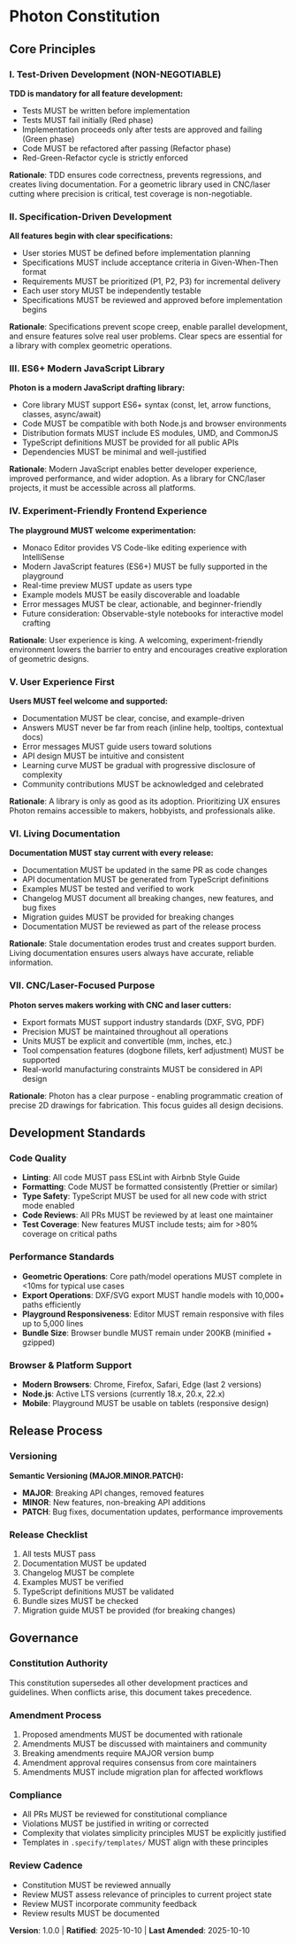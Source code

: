 <!--
Sync Impact Report:
Version: 0.0.0 → 1.0.0 (Initial Constitution)
Modified Principles: N/A (Initial creation)
Added Sections: All sections created from template
Removed Sections: None
Templates Requiring Updates:
  ✅ plan-template.md - Constitution Check section validated
  ✅ spec-template.md - User story and requirements alignment validated
  ✅ tasks-template.md - Task categorization reflects principles
Follow-up TODOs: None - all placeholders filled
-->

# Photon Constitution

## Core Principles

### I. Test-Driven Development (NON-NEGOTIABLE)

**TDD is mandatory for all feature development:**

- Tests MUST be written before implementation
- Tests MUST fail initially (Red phase)
- Implementation proceeds only after tests are approved and failing (Green phase)
- Code MUST be refactored after passing (Refactor phase)
- Red-Green-Refactor cycle is strictly enforced

**Rationale**: TDD ensures code correctness, prevents regressions, and creates living documentation. For a geometric library used in CNC/laser cutting where precision is critical, test coverage is non-negotiable.

### II. Specification-Driven Development

**All features begin with clear specifications:**

- User stories MUST be defined before implementation planning
- Specifications MUST include acceptance criteria in Given-When-Then format
- Requirements MUST be prioritized (P1, P2, P3) for incremental delivery
- Each user story MUST be independently testable
- Specifications MUST be reviewed and approved before implementation begins

**Rationale**: Specifications prevent scope creep, enable parallel development, and ensure features solve real user problems. Clear specs are essential for a library with complex geometric operations.

### III. ES6+ Modern JavaScript Library

**Photon is a modern JavaScript drafting library:**

- Core library MUST support ES6+ syntax (const, let, arrow functions, classes, async/await)
- Code MUST be compatible with both Node.js and browser environments
- Distribution formats MUST include ES modules, UMD, and CommonJS
- TypeScript definitions MUST be provided for all public APIs
- Dependencies MUST be minimal and well-justified

**Rationale**: Modern JavaScript enables better developer experience, improved performance, and wider adoption. As a library for CNC/laser projects, it must be accessible across all platforms.


### IV. Experiment-Friendly Frontend Experience

**The playground MUST welcome experimentation:**

- Monaco Editor provides VS Code-like editing experience with IntelliSense
- Modern JavaScript features (ES6+) MUST be fully supported in the playground
- Real-time preview MUST update as users type
- Example models MUST be easily discoverable and loadable
- Error messages MUST be clear, actionable, and beginner-friendly
- Future consideration: Observable-style notebooks for interactive model crafting

**Rationale**: User experience is king. A welcoming, experiment-friendly environment lowers the barrier to entry and encourages creative exploration of geometric designs.

### V. User Experience First

**Users MUST feel welcome and supported:**

- Documentation MUST be clear, concise, and example-driven
- Answers MUST never be far from reach (inline help, tooltips, contextual docs)
- Error messages MUST guide users toward solutions
- API design MUST be intuitive and consistent
- Learning curve MUST be gradual with progressive disclosure of complexity
- Community contributions MUST be acknowledged and celebrated

**Rationale**: A library is only as good as its adoption. Prioritizing UX ensures Photon remains accessible to makers, hobbyists, and professionals alike.

### VI. Living Documentation

**Documentation MUST stay current with every release:**

- Documentation MUST be updated in the same PR as code changes
- API documentation MUST be generated from TypeScript definitions
- Examples MUST be tested and verified to work
- Changelog MUST document all breaking changes, new features, and bug fixes
- Migration guides MUST be provided for breaking changes
- Documentation MUST be reviewed as part of the release process

**Rationale**: Stale documentation erodes trust and creates support burden. Living documentation ensures users always have accurate, reliable information.

### VII. CNC/Laser-Focused Purpose

**Photon serves makers working with CNC and laser cutters:**

- Export formats MUST support industry standards (DXF, SVG, PDF)
- Precision MUST be maintained throughout all operations
- Units MUST be explicit and convertible (mm, inches, etc.)
- Tool compensation features (dogbone fillets, kerf adjustment) MUST be supported
- Real-world manufacturing constraints MUST be considered in API design

**Rationale**: Photon has a clear purpose - enabling programmatic creation of precise 2D drawings for fabrication. This focus guides all design decisions.

## Development Standards

### Code Quality

- **Linting**: All code MUST pass ESLint with Airbnb Style Guide
- **Formatting**: Code MUST be formatted consistently (Prettier or similar)
- **Type Safety**: TypeScript MUST be used for all new code with strict mode enabled
- **Code Reviews**: All PRs MUST be reviewed by at least one maintainer
- **Test Coverage**: New features MUST include tests; aim for >80% coverage on critical paths

### Performance Standards

- **Geometric Operations**: Core path/model operations MUST complete in <10ms for typical use cases
- **Export Operations**: DXF/SVG export MUST handle models with 10,000+ paths efficiently
- **Playground Responsiveness**: Editor MUST remain responsive with files up to 5,000 lines
- **Bundle Size**: Browser bundle MUST remain under 200KB (minified + gzipped)

### Browser & Platform Support

- **Modern Browsers**: Chrome, Firefox, Safari, Edge (last 2 versions)
- **Node.js**: Active LTS versions (currently 18.x, 20.x, 22.x)
- **Mobile**: Playground MUST be usable on tablets (responsive design)

## Release Process

### Versioning

**Semantic Versioning (MAJOR.MINOR.PATCH):**

- **MAJOR**: Breaking API changes, removed features
- **MINOR**: New features, non-breaking API additions
- **PATCH**: Bug fixes, documentation updates, performance improvements

### Release Checklist

1. All tests MUST pass
2. Documentation MUST be updated
3. Changelog MUST be complete
4. Examples MUST be verified
5. TypeScript definitions MUST be validated
6. Bundle sizes MUST be checked
7. Migration guide MUST be provided (for breaking changes)

## Governance

### Constitution Authority

This constitution supersedes all other development practices and guidelines. When conflicts arise, this document takes precedence.

### Amendment Process

1. Proposed amendments MUST be documented with rationale
2. Amendments MUST be discussed with maintainers and community
3. Breaking amendments require MAJOR version bump
4. Amendment approval requires consensus from core maintainers
5. Amendments MUST include migration plan for affected workflows

### Compliance

- All PRs MUST be reviewed for constitutional compliance
- Violations MUST be justified in writing or corrected
- Complexity that violates simplicity principles MUST be explicitly justified
- Templates in `.specify/templates/` MUST align with these principles

### Review Cadence

- Constitution MUST be reviewed annually
- Review MUST assess relevance of principles to current project state
- Review MUST incorporate community feedback
- Review results MUST be documented

**Version**: 1.0.0 | **Ratified**: 2025-10-10 | **Last Amended**: 2025-10-10